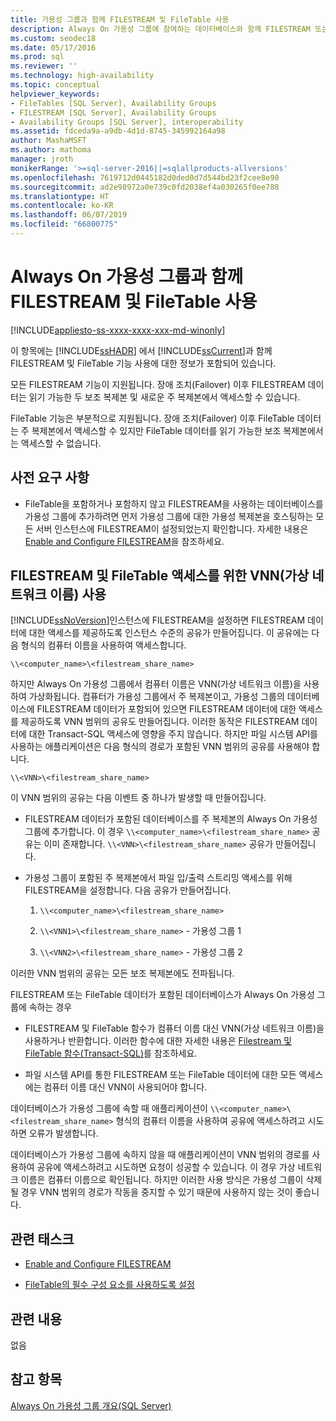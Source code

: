 ```yaml
---
title: 가용성 그룹과 함께 FILESTREAM 및 FileTable 사용
description: Always On 가용성 그룹에 참여하는 데이터베이스와 함께 FILESTREAM 또는 FileTable을 사용하는 단계입니다.
ms.custom: seodec18
ms.date: 05/17/2016
ms.prod: sql
ms.reviewer: ''
ms.technology: high-availability
ms.topic: conceptual
helpviewer_keywords:
- FileTables [SQL Server], Availability Groups
- FILESTREAM [SQL Server], Availability Groups
- Availability Groups [SQL Server], interoperability
ms.assetid: fdceda9a-a9db-4d1d-8745-345992164a98
author: MashaMSFT
ms.author: mathoma
manager: jroth
monikerRange: '>=sql-server-2016||=sqlallproducts-allversions'
ms.openlocfilehash: 7619712d0445182d0ded0d7d544bd23f2cee8e90
ms.sourcegitcommit: ad2e98972a0e739c0fd2038ef4a030265f0ee788
ms.translationtype: HT
ms.contentlocale: ko-KR
ms.lasthandoff: 06/07/2019
ms.locfileid: "66800775"
---
```

# <a name="use-filestream-and-filetable-with-always-on-availability-groups"></a>Always On 가용성 그룹과 함께 FILESTREAM 및 FileTable 사용

[!INCLUDE[appliesto-ss-xxxx-xxxx-xxx-md-winonly](../../../includes/appliesto-ss-xxxx-xxxx-xxx-md-winonly.md)]

  이 항목에는 [!INCLUDE[ssHADR](../../../includes/sshadr-md.md)] 에서 [!INCLUDE[ssCurrent](../../../includes/sscurrent-md.md)]과 함께 FILESTREAM 및 FileTable 기능 사용에 대한 정보가 포함되어 있습니다.  
  
 모든 FILESTREAM 기능이 지원됩니다. 장애 조치(Failover) 이후 FILESTREAM 데이터는 읽기 가능한 두 보조 복제본 및 새로운 주 복제본에서 액세스할 수 있습니다.  
  
 FileTable 기능은 부분적으로 지원됩니다. 장애 조치(Failover) 이후 FileTable 데이터는 주 복제본에서 액세스할 수 있지만 FileTable 데이터를 읽기 가능한 보조 복제본에서는 액세스할 수 없습니다.  
  
##  <a name="Prerequisites"></a> 사전 요구 사항  
  
-   FileTable을 포함하거나 포함하지 않고 FILESTREAM을 사용하는 데이터베이스를 가용성 그룹에 추가하려면 먼저 가용성 그룹에 대한 가용성 복제본을 호스팅하는 모든 서버 인스턴스에 FILESTREAM이 설정되었는지 확인합니다. 자세한 내용은 [Enable and Configure FILESTREAM](../../../relational-databases/blob/enable-and-configure-filestream.md)을 참조하세요.  
  
##  <a name="vnn"></a> FILESTREAM 및 FileTable 액세스를 위한 VNN(가상 네트워크 이름) 사용  
 [!INCLUDE[ssNoVersion](../../../includes/ssnoversion-md.md)]인스턴스에 FILESTREAM을 설정하면 FILESTREAM 데이터에 대한 액세스를 제공하도록 인스턴스 수준의 공유가 만들어집니다. 이 공유에는 다음 형식의 컴퓨터 이름을 사용하여 액세스합니다.  
  
 `\\<computer_name>\<filestream_share_name>`  
  
 하지만 Always On 가용성 그룹에서 컴퓨터 이름은 VNN(가상 네트워크 이름)을 사용하여 가상화됩니다. 컴퓨터가 가용성 그룹에서 주 복제본이고, 가용성 그룹의 데이터베이스에 FILESTREAM 데이터가 포함되어 있으면 FILESTREAM 데이터에 대한 액세스를 제공하도록 VNN 범위의 공유도 만들어집니다. 이러한 동작은 FILESTREAM 데이터에 대한 Transact-SQL 액세스에 영향을 주지 않습니다. 하지만 파일 시스템 API를 사용하는 애플리케이션은 다음 형식의 경로가 포함된 VNN 범위의 공유를 사용해야 합니다.  
  
 `\\<VNN>\<filestream_share_name>`  
  
 이 VNN 범위의 공유는 다음 이벤트 중 하나가 발생할 때 만들어집니다.  
  
-   FILESTREAM 데이터가 포함된 데이터베이스를 주 복제본의 Always On 가용성 그룹에 추가합니다. 이 경우 `\\<computer_name>\<filestream_share_name>` 공유는 이미 존재합니다. `\\<VNN>\<filestream_share_name>` 공유가 만들어집니다.  
  
-   가용성 그룹이 포함된 주 복제본에서 파일 입/출력 스트리밍 액세스를 위해 FILESTREAM을 설정합니다. 다음 공유가 만들어집니다.  
  
    1.  `\\<computer_name>\<filestream_share_name>`  
  
    2.  `\\<VNN1>\<filestream_share_name>` - 가용성 그룹 1  
  
    3.  `\\<VNN2>\<filestream_share_name>` - 가용성 그룹 2  
  
 이러한 VNN 범위의 공유는 모든 보조 복제본에도 전파됩니다.  
  
 FILESTREAM 또는 FileTable 데이터가 포함된 데이터베이스가 Always On 가용성 그룹에 속하는 경우  
  
-   FILESTREAM 및 FileTable 함수가 컴퓨터 이름 대신 VNN(가상 네트워크 이름)을 사용하거나 반환합니다. 이러한 함수에 대한 자세한 내용은 [Filestream 및 FileTable 함수&#40;Transact-SQL&#41;](../../../relational-databases/system-functions/filestream-and-filetable-functions-transact-sql.md)를 참조하세요.  
  
-   파일 시스템 API를 통한 FILESTREAM 또는 FileTable 데이터에 대한 모든 액세스에는 컴퓨터 이름 대신 VNN이 사용되어야 합니다.  
  
 데이터베이스가 가용성 그룹에 속할 때 애플리케이션이 `\\<computer_name>\<filestream_share_name>` 형식의 컴퓨터 이름을 사용하여 공유에 액세스하려고 시도하면 오류가 발생합니다.  
  
 데이터베이스가 가용성 그룹에 속하지 않을 때 애플리케이션이 VNN 범위의 경로를 사용하여 공유에 액세스하려고 시도하면 요청이 성공할 수 있습니다. 이 경우 가상 네트워크 이름은 컴퓨터 이름으로 확인됩니다. 하지만 이러한 사용 방식은 가용성 그룹이 삭제될 경우 VNN 범위의 경로가 작동을 중지할 수 있기 때문에 사용하지 않는 것이 좋습니다.  
  
##  <a name="RelatedTasks"></a> 관련 태스크  
  
-   [Enable and Configure FILESTREAM](../../../relational-databases/blob/enable-and-configure-filestream.md)  
  
-   [FileTable의 필수 구성 요소를 사용하도록 설정](../../../relational-databases/blob/enable-the-prerequisites-for-filetable.md)  
  
##  <a name="RelatedContent"></a> 관련 내용  
 없음  
  
## <a name="see-also"></a>참고 항목  
 [Always On 가용성 그룹 개요&#40;SQL Server&#41;](../../../database-engine/availability-groups/windows/overview-of-always-on-availability-groups-sql-server.md)  
  
  
